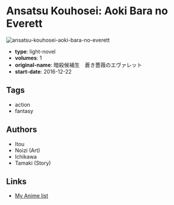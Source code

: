 # Ansatsu Kouhosei: Aoki Bara no Everett

![ansatsu-kouhosei-aoki-bara-no-everett](https://cdn.myanimelist.net/images/manga/1/186995.jpg)

-   **type**: light-novel
-   **volumes**: 1
-   **original-name**: 暗殺候補生　蒼き薔薇のエヴァレット
-   **start-date**: 2016-12-22

## Tags

-   action
-   fantasy

## Authors

-   Itou
-   Noizi (Art)
-   Ichikawa
-   Tamaki (Story)

## Links

-   [My Anime list](https://myanimelist.net/manga/102596/Ansatsu_Kouhosei__Aoki_Bara_no_Everett)
